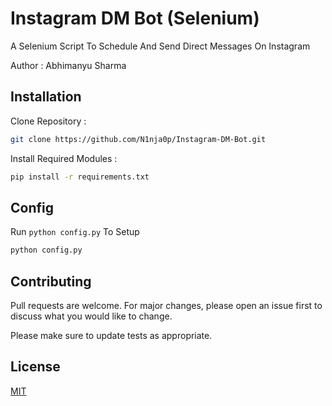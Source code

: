 # Instagram DM Bot (Selenium)

A Selenium Script To Schedule And Send Direct Messages On Instagram

Author : Abhimanyu Sharma
## Installation

Clone Repository :

```bash
git clone https://github.com/N1nja0p/Instagram-DM-Bot.git
```
Install Required Modules :

```bash
pip install -r requirements.txt
```
## Config
Run ```python config.py``` To Setup
```bash
python config.py
```

## Contributing
Pull requests are welcome. For major changes, please open an issue first to discuss what you would like to change.

Please make sure to update tests as appropriate.

## License
[MIT](https://github.com/N1nja0p/Instagram-DM-Bot/blob/master/LICENCE.txt)